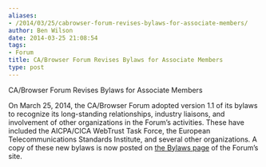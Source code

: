 ```yaml
---
aliases:
- /2014/03/25/cabrowser-forum-revises-bylaws-for-associate-members/
author: Ben Wilson
date: 2014-03-25 21:08:54
tags:
- Forum
title: CA/Browser Forum Revises Bylaws for Associate Members
type: post
---
```


CA/Browser Forum Revises Bylaws for Associate Members

On March 25, 2014, the CA/Browser Forum adopted version 1.1 of its bylaws to recognize its long-standing relationships, industry liaisons, and involvement of other organizations in the Forum’s activities. These have included the AICPA/CICA WebTrust Task Force, the European Telecommunications Standards Institute, and several other organizations. A copy of these new bylaws is now posted on [the Bylaws page][1] of the Forum’s site.

[1]: /about/bylaws-history/ "Bylaws"